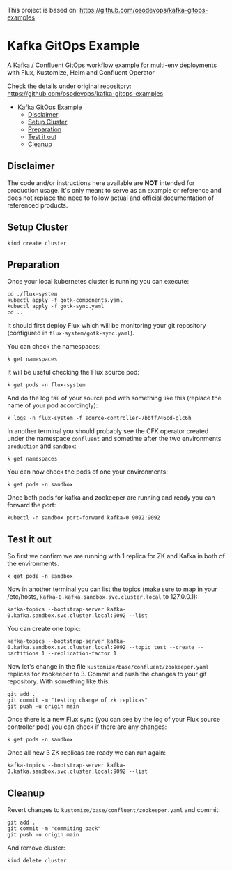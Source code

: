 This project is based on: https://github.com/osodevops/kafka-gitops-examples 

# Kafka GitOps Example

A Kafka / Confluent GitOps workflow example for multi-env deployments with Flux, Kustomize, Helm and Confluent Operator

Check the details under original repository: https://github.com/osodevops/kafka-gitops-examples 

- [Kafka GitOps Example](#kafka-gitops-example)
  - [Disclaimer](#disclaimer)
  - [Setup Cluster](#setup-cluster)
  - [Preparation](#preparation)
  - [Test it out](#test-it-out)
  - [Cleanup](#cleanup)


## Disclaimer

The code and/or instructions here available are **NOT** intended for production usage. 
It's only meant to serve as an example or reference and does not replace the need to follow actual and official documentation of referenced products.

## Setup Cluster

```shell
kind create cluster
```

## Preparation

Once your local kubernetes cluster is running you can execute:

```shell
cd ./flux-system
kubectl apply -f gotk-components.yaml
kubectl apply -f gotk-sync.yaml
cd ..
```

It should first deploy Flux which will be monitoring your git repository (configured in `flux-system/gotk-sync.yaml`).

You can check the namespaces:

```shell
k get namespaces
```

It will be useful checking the Flux source pod:

```shell
k get pods -n flux-system
```

And do the log tail of your source pod with something like this (replace the name of your pod accordingly):

```shell
k logs -n flux-system -f source-controller-7bbff746cd-glc6h
```

In another terminal you should probably see the CFK operator created under the namespace `confluent` and sometime after the two environments `production` and `sandbox`:

```shell
k get namespaces
```

You can now check the pods of one your environments:

```shell
k get pods -n sandbox 
```

Once both pods for kafka and zookeeper are running and ready you can forward the port:

```shell
kubectl -n sandbox port-forward kafka-0 9092:9092
```

## Test it out

So first we confirm we are running with 1 replica for ZK and Kafka in both of the environments.

```shell
k get pods -n sandbox 
```

Now in another terminal you can list the topics (make sure to map in your /etc/hosts, `kafka-0.kafka.sandbox.svc.cluster.local` to 127.0.0.1):

```shell
kafka-topics --bootstrap-server kafka-0.kafka.sandbox.svc.cluster.local:9092 --list
```

You can create one topic:

```shell
kafka-topics --bootstrap-server kafka-0.kafka.sandbox.svc.cluster.local:9092 --topic test --create --partitions 1 --replication-factor 1
```

Now let's change in the file `kustomize/base/confluent/zookeeper.yaml` replicas for zookeeper to 3. Commit and push the changes to your git repository. With something like this:

```shell
git add .
git commit -m "testing change of zk replicas"
git push -u origin main
```

Once there is a new Flux sync (you can see by the log of your Flux source controller pod) you can check if there are any changes:

```shell
k get pods -n sandbox 
```

Once all new 3 ZK replicas are ready we can run again:

```shell
kafka-topics --bootstrap-server kafka-0.kafka.sandbox.svc.cluster.local:9092 --list
```

## Cleanup

Revert changes to `kustomize/base/confluent/zookeeper.yaml` and commit:

```shell
git add .
git commit -m "commiting back"
git push -u origin main
```

And remove cluster:

```shell
kind delete cluster 
```